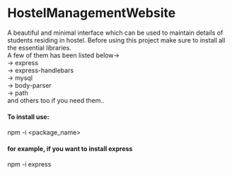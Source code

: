 # HostelManagementWebsite
A beautiful and minimal interface which can be used to maintain details of students residing in hostel.
Before using this project make sure to install all the essential libraries.  
A few of them has been listed below->  
-> express  
-> express-handlebars  
-> mysql  
-> body-parser  
-> path    
and others too if you need them..


#### To install use:  
npm -i <package_name>  

#### for example, if you want to install express  
npm -i express

